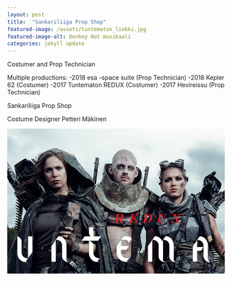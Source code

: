 ```yaml
---
layout: post
title:  "Sankariliiga Prop Shop"
featured-image: /assets/tuntematon_linkki.jpg
featured-image-alt: Donkey Hot musikaali 
categories: jekyll update
---
```

Costumer and Prop Technician

Multiple productions:
    -2018 esa -space suite (Prop Technician)
    -2018 Kepler 62 (Costumer)
    -2017 Tuntematon REDUX (Costumer)
    -2017 Hevireissu (Prop Technician)

Sankariliiga Prop Shop

Costume Designer Petteri Mäkinen

![alt text](/assets/tuntematon_linkki.jpg)